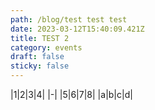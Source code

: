 ```yaml
---
path: /blog/test test test
date: 2023-03-12T15:40:09.421Z
title: TEST 2
category: events
draft: false
sticky: false
---
```

|1|2|3|4|
|-|
|5|6|7|8|
|a|b|c|d|

